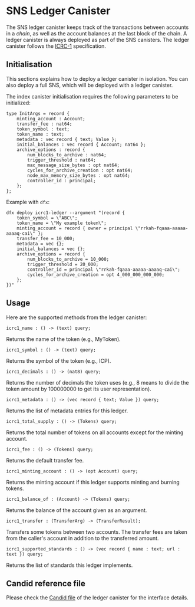 # SNS Ledger Canister

The SNS ledger canister keeps track of the transactions between accounts in a _chain_,
as well as the account balances at the last block of the chain.
A ledger canister is always deployed as part of the SNS canisters. 
The ledger canister follows the [ICRC-1](https://github.com/dfinity/ICRC-1) specification.

## Initialisation

This sections explains how to deploy a ledger canister in isolation.
You can also deploy a full SNS, which will be deployed with a ledger canister.

The index canister initialisation requires the following parameters to be initialized:

```
type InitArgs = record {
    minting_account : Account;
    transfer_fee : nat64;
    token_symbol : text;
    token_name : text;
    metadata : vec record { text; Value };
    initial_balances : vec record { Account; nat64 };
    archive_options : record {
        num_blocks_to_archive : nat64;
        trigger_threshold : nat64;
        max_message_size_bytes : opt nat64;
        cycles_for_archive_creation : opt nat64;
        node_max_memory_size_bytes : opt nat64;
        controller_id : principal;
    };
};
```

Example with `dfx`:

```shell
dfx deploy icrc1-ledger --argument "(record {
    token_symbol = \"ABC\";
    token_name = \"My example token\";
    minting_account = record { owner = principal \"rrkah-fqaaa-aaaaa-aaaaq-cai\" };
    transfer_fee = 10_000;
    metadata = vec {};
    initial_balances = vec {};
    archive_options = record {
        num_blocks_to_archive = 10_000;
        trigger_threshold = 20_000;
        controller_id = principal \"rrkah-fqaaa-aaaaa-aaaaq-cai\";
        cycles_for_archive_creation = opt 4_000_000_000_000;
    };
})"
```

## Usage

Here are the supported methods from the ledger canister:

```
icrc1_name : () -> (text) query;
```
Returns the name of the token (e.g., MyToken).

```
icrc1_symbol : () -> (text) query;
```
Returns the symbol of the token (e.g., ICP).

```
icrc1_decimals : () -> (nat8) query;
```
Returns the number of decimals the token uses (e.g., 8 means to divide the token amount by 100000000 to get its user representation).

```
icrc1_metadata : () -> (vec record { text; Value }) query;
```
Returns the list of metadata entries for this ledger. 

```
icrc1_total_supply : () -> (Tokens) query;
```
Returns the total number of tokens on all accounts except for the minting account.

```
icrc1_fee : () -> (Tokens) query;
```
Returns the default transfer fee.

```
icrc1_minting_account : () -> (opt Account) query;
```
Returns the minting account if this ledger supports minting and burning tokens.

```
icrc1_balance_of : (Account) -> (Tokens) query;
```
Returns the balance of the account given as an argument.

```
icrc1_transfer : (TransferArg) -> (TransferResult);
```
Transfers some tokens between two accounts. The transfer fees are taken from the caller's account in addition to the transferred amount.

```
icrc1_supported_standards : () -> (vec record { name : text; url : text }) query;
```
Returns the list of standards this ledger implements.

## Candid reference file

Please check the [Candid file](https://gitlab.com/dfinity-lab/public/ic/-/blob/master/rs/rosetta-api/icrc1/ledger/icrc1.did) of the ledger canister for the interface details.


